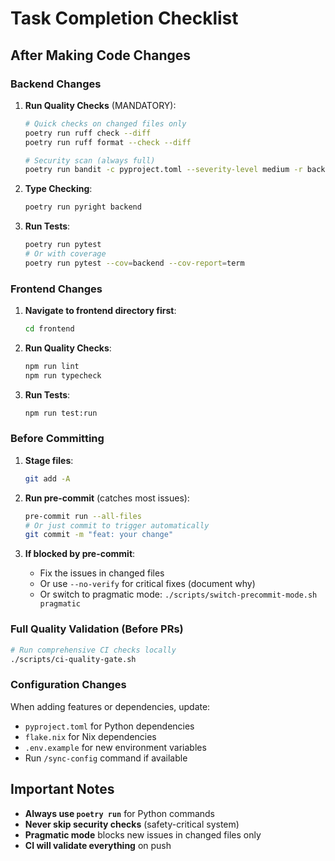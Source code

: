 # Task Completion Checklist

## After Making Code Changes

### Backend Changes
1. **Run Quality Checks** (MANDATORY):
   ```bash
   # Quick checks on changed files only
   poetry run ruff check --diff
   poetry run ruff format --check --diff

   # Security scan (always full)
   poetry run bandit -c pyproject.toml --severity-level medium -r backend
   ```

2. **Type Checking**:
   ```bash
   poetry run pyright backend
   ```

3. **Run Tests**:
   ```bash
   poetry run pytest
   # Or with coverage
   poetry run pytest --cov=backend --cov-report=term
   ```

### Frontend Changes
1. **Navigate to frontend directory first**:
   ```bash
   cd frontend
   ```

2. **Run Quality Checks**:
   ```bash
   npm run lint
   npm run typecheck
   ```

3. **Run Tests**:
   ```bash
   npm run test:run
   ```

### Before Committing
1. **Stage files**:
   ```bash
   git add -A
   ```

2. **Run pre-commit** (catches most issues):
   ```bash
   pre-commit run --all-files
   # Or just commit to trigger automatically
   git commit -m "feat: your change"
   ```

3. **If blocked by pre-commit**:
   - Fix the issues in changed files
   - Or use `--no-verify` for critical fixes (document why)
   - Or switch to pragmatic mode: `./scripts/switch-precommit-mode.sh pragmatic`

### Full Quality Validation (Before PRs)
```bash
# Run comprehensive CI checks locally
./scripts/ci-quality-gate.sh
```

### Configuration Changes
When adding features or dependencies, update:
- `pyproject.toml` for Python dependencies
- `flake.nix` for Nix dependencies
- `.env.example` for new environment variables
- Run `/sync-config` command if available

## Important Notes
- **Always use `poetry run`** for Python commands
- **Never skip security checks** (safety-critical system)
- **Pragmatic mode** blocks new issues in changed files only
- **CI will validate everything** on push
